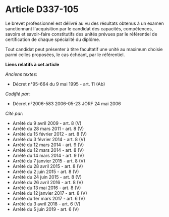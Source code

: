 # Article D337-105

Le brevet professionnel est délivré au vu des résultats obtenus à un examen sanctionnant l'acquisition par le candidat des
capacités, compétences, savoirs et savoir-faire constitutifs des unités prévues par le référentiel de certification de chaque
spécialité du diplôme.

Tout candidat peut présenter à titre facultatif une unité au maximum choisie parmi celles proposées, le cas échéant, par le
référentiel.

**Liens relatifs à cet article**

_Anciens textes_:

  - Décret n°95-664 du 9 mai 1995 - art. 11 (Ab)

_Codifié par_:

  - Décret n°2006-583 2006-05-23 JORF 24 mai 2006

_Cité par_:

  - Arrêté du 9 avril 2009 - art. 8 (V)
  - Arrêté du 28 mars 2011 - art. 8 (V)
  - Arrêté du 15 février 2012 - art. 8 (V)
  - Arrêté du 3 février 2014 - art. 8 (V)
  - Arrêté du 12 mars 2014 - art. 9 (V)
  - Arrêté du 12 mars 2014 - art. 8 (V)
  - Arrêté du 14 mars 2014 - art. 9 (V)
  - Arrêté du 7 janvier 2015 - art. 8 (V)
  - Arrêté du 28 avril 2015 - art. 8 (V)
  - Arrêté du 2 juin 2015 - art. 8 (V)
  - Arrêté du 24 juin 2015 - art. 8 (V)
  - Arrêté du 26 avril 2016 - art. 8 (V)
  - Arrêté du 13 mai 2016 - art. 8 (V)
  - Arrêté du 12 janvier 2017 - art. 8 (V)
  - Arrêté du 1er mars 2017 - art. 6 (V)
  - Arrêté du 3 avril 2018 - art. 6 (V)
  - Arrêté du 5 juin 2019 - art. 6 (V)
